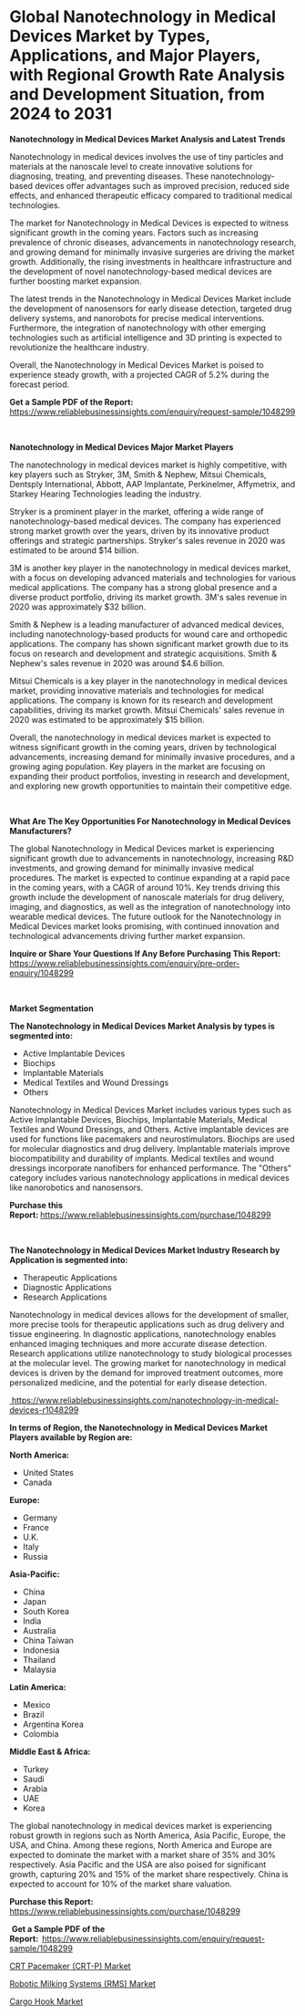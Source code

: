 <p><h1>Global Nanotechnology in Medical Devices Market by Types, Applications, and Major Players, with Regional Growth Rate Analysis and Development Situation, from 2024 to 2031</h1></p><p><strong>Nanotechnology in Medical Devices Market Analysis and Latest Trends</strong></p>
<p><p>Nanotechnology in medical devices involves the use of tiny particles and materials at the nanoscale level to create innovative solutions for diagnosing, treating, and preventing diseases. These nanotechnology-based devices offer advantages such as improved precision, reduced side effects, and enhanced therapeutic efficacy compared to traditional medical technologies.</p><p>The market for Nanotechnology in Medical Devices is expected to witness significant growth in the coming years. Factors such as increasing prevalence of chronic diseases, advancements in nanotechnology research, and growing demand for minimally invasive surgeries are driving the market growth. Additionally, the rising investments in healthcare infrastructure and the development of novel nanotechnology-based medical devices are further boosting market expansion.</p><p>The latest trends in the Nanotechnology in Medical Devices Market include the development of nanosensors for early disease detection, targeted drug delivery systems, and nanorobots for precise medical interventions. Furthermore, the integration of nanotechnology with other emerging technologies such as artificial intelligence and 3D printing is expected to revolutionize the healthcare industry.</p><p>Overall, the Nanotechnology in Medical Devices Market is poised to experience steady growth, with a projected CAGR of 5.2% during the forecast period.</p></p>
<p><strong>Get a Sample PDF of the Report:&nbsp;</strong> <a href="https://www.reliablebusinessinsights.com/enquiry/request-sample/1048299">https://www.reliablebusinessinsights.com/enquiry/request-sample/1048299</a></p>
<p>&nbsp;</p>
<p><strong>Nanotechnology in Medical Devices Major Market Players</strong></p>
<p><p>The nanotechnology in medical devices market is highly competitive, with key players such as Stryker, 3M, Smith & Nephew, Mitsui Chemicals, Dentsply International, Abbott, AAP Implantate, Perkinelmer, Affymetrix, and Starkey Hearing Technologies leading the industry. </p><p>Stryker is a prominent player in the market, offering a wide range of nanotechnology-based medical devices. The company has experienced strong market growth over the years, driven by its innovative product offerings and strategic partnerships. Stryker's sales revenue in 2020 was estimated to be around $14 billion.</p><p>3M is another key player in the nanotechnology in medical devices market, with a focus on developing advanced materials and technologies for various medical applications. The company has a strong global presence and a diverse product portfolio, driving its market growth. 3M's sales revenue in 2020 was approximately $32 billion.</p><p>Smith & Nephew is a leading manufacturer of advanced medical devices, including nanotechnology-based products for wound care and orthopedic applications. The company has shown significant market growth due to its focus on research and development and strategic acquisitions. Smith & Nephew's sales revenue in 2020 was around $4.6 billion.</p><p>Mitsui Chemicals is a key player in the nanotechnology in medical devices market, providing innovative materials and technologies for medical applications. The company is known for its research and development capabilities, driving its market growth. Mitsui Chemicals' sales revenue in 2020 was estimated to be approximately $15 billion.</p><p>Overall, the nanotechnology in medical devices market is expected to witness significant growth in the coming years, driven by technological advancements, increasing demand for minimally invasive procedures, and a growing aging population. Key players in the market are focusing on expanding their product portfolios, investing in research and development, and exploring new growth opportunities to maintain their competitive edge.</p></p>
<p>&nbsp;</p>
<p><strong>What Are The Key Opportunities For Nanotechnology in Medical Devices Manufacturers?</strong></p>
<p><p>The global Nanotechnology in Medical Devices market is experiencing significant growth due to advancements in nanotechnology, increasing R&D investments, and growing demand for minimally invasive medical procedures. The market is expected to continue expanding at a rapid pace in the coming years, with a CAGR of around 10%. Key trends driving this growth include the development of nanoscale materials for drug delivery, imaging, and diagnostics, as well as the integration of nanotechnology into wearable medical devices. The future outlook for the Nanotechnology in Medical Devices market looks promising, with continued innovation and technological advancements driving further market expansion.</p></p>
<p><strong>Inquire or Share Your Questions If Any Before Purchasing This Report:</strong> <a href="https://www.reliablebusinessinsights.com/enquiry/pre-order-enquiry/1048299">https://www.reliablebusinessinsights.com/enquiry/pre-order-enquiry/1048299</a></p>
<p>&nbsp;</p>
<p><strong>Market Segmentation</strong></p>
<p><strong>The Nanotechnology in Medical Devices Market Analysis by types is segmented into:</strong></p>
<p><ul><li>Active Implantable Devices</li><li>Biochips</li><li>Implantable Materials</li><li>Medical Textiles and Wound Dressings</li><li>Others</li></ul></p>
<p><p>Nanotechnology in Medical Devices Market includes various types such as Active Implantable Devices, Biochips, Implantable Materials, Medical Textiles and Wound Dressings, and Others. Active implantable devices are used for functions like pacemakers and neurostimulators. Biochips are used for molecular diagnostics and drug delivery. Implantable materials improve biocompatibility and durability of implants. Medical textiles and wound dressings incorporate nanofibers for enhanced performance. The "Others" category includes various nanotechnology applications in medical devices like nanorobotics and nanosensors.</p></p>
<p><strong>Purchase this Report:&nbsp;</strong><a href="https://www.reliablebusinessinsights.com/purchase/1048299">https://www.reliablebusinessinsights.com/purchase/1048299</a></p>
<p>&nbsp;</p>
<p><strong>The Nanotechnology in Medical Devices Market Industry Research by Application is segmented into:</strong></p>
<p><ul><li>Therapeutic Applications</li><li>Diagnostic Applications</li><li>Research Applications</li></ul></p>
<p><p>Nanotechnology in medical devices allows for the development of smaller, more precise tools for therapeutic applications such as drug delivery and tissue engineering. In diagnostic applications, nanotechnology enables enhanced imaging techniques and more accurate disease detection. Research applications utilize nanotechnology to study biological processes at the molecular level. The growing market for nanotechnology in medical devices is driven by the demand for improved treatment outcomes, more personalized medicine, and the potential for early disease detection.</p></p>
<p><a href="https://www.reliablebusinessinsights.com/nanotechnology-in-medical-devices-r1048299">&nbsp;https://www.reliablebusinessinsights.com/nanotechnology-in-medical-devices-r1048299</a></p>
<p><strong>In terms of Region, the Nanotechnology in Medical Devices Market Players available by Region are:</strong></p>
<p>
    <p> <strong> North America: </strong>
        <ul>
            <li>United States</li>
            <li>Canada</li>
        </ul>
        </p> 
    <p> <strong> Europe: </strong>
        <ul>
            <li>Germany</li>
            <li>France</li>
            <li>U.K.</li>
            <li>Italy</li>
            <li>Russia</li>
        </ul>
        </p> 
    <p> <strong> Asia-Pacific: </strong>
        <ul>
            <li>China</li>
            <li>Japan</li>
            <li>South Korea</li>
            <li>India</li>
            <li>Australia</li>
            <li>China Taiwan</li>
            <li>Indonesia</li>
            <li>Thailand</li>
            <li>Malaysia</li>
        </ul>
        </p> 
    <p> <strong> Latin America: </strong>
        <ul>
            <li>Mexico</li>
            <li>Brazil</li>
            <li>Argentina Korea</li>
            <li>Colombia</li>
        </ul>
        </p> 
    <p> <strong> Middle East & Africa: </strong>
        <ul>
            <li>Turkey</li>
            <li>Saudi</li>
            <li>Arabia</li>
            <li>UAE</li>
            <li>Korea</li>
        </ul>
    </p>
    </p>
<p><p>The global nanotechnology in medical devices market is experiencing robust growth in regions such as North America, Asia Pacific, Europe, the USA, and China. Among these regions, North America and Europe are expected to dominate the market with a market share of 35% and 30% respectively. Asia Pacific and the USA are also poised for significant growth, capturing 20% and 15% of the market share respectively. China is expected to account for 10% of the market share valuation.</p></p>
<p><strong>Purchase this Report: </strong><a href="https://www.reliablebusinessinsights.com/purchase/1048299">https://www.reliablebusinessinsights.com/purchase/1048299</a></p>
<p>&nbsp;<strong>Get a Sample PDF of the Report:&nbsp;&nbsp;</strong><a href="https://www.reliablebusinessinsights.com/enquiry/request-sample/1048299">https://www.reliablebusinessinsights.com/enquiry/request-sample/1048299</a></p>
<p><strong></strong></p>
<p><p><a href="https://www.linkedin.com/pulse/crt-pacemaker-crt-p-market-global-regional-analysis-focus-lzoaf">CRT Pacemaker (CRT-P) Market</a></p><p><a href="https://www.linkedin.com/pulse/robotic-milking-systems-rms-market-trends-analysis-opportunities-gucnf">Robotic Milking Systems (RMS) Market</a></p><p><a href="https://www.linkedin.com/pulse/cargo-hook-market-size-growing-cagr-132-report-covers-analysis-dymmf">Cargo Hook Market</a></p></p>